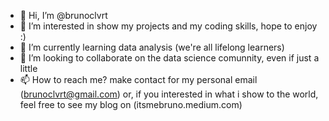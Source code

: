 - 👋 Hi, I’m @brunoclvrt
- 👀 I’m interested in show my projects and my coding skills, hope to enjoy :)
- 🌱 I’m currently learning data analysis (we're all lifelong learners)
- 💞️ I’m looking to collaborate on the data science comunnity, even if just a little
- 📫 How to reach me? make contact for my personal email (brunoclvrt@gmail.com) or, if you interested in what i show to the world, feel free to see my blog on (itsmebruno.medium.com)

<!---
brunoclvrt/brunoclvrt is a ✨ special ✨ repository because its `README.md` (this file) appears on your GitHub profile.
You can click the Preview link to take a look at your changes.
--->
